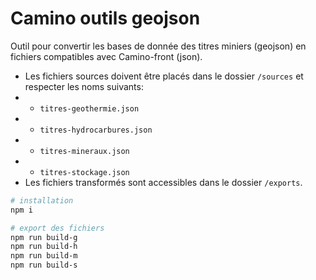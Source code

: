 # Camino outils geojson

Outil pour convertir les bases de donnée des titres miniers (geojson) en fichiers compatibles avec Camino-front (json).

* Les fichiers sources doivent être placés dans le dossier `/sources` et respecter les noms suivants:
* * `titres-geothermie.json`
* * `titres-hydrocarbures.json`
* * `titres-mineraux.json`
* * `titres-stockage.json`
* Les fichiers transformés sont accessibles dans le dossier `/exports`.

```bash
# installation
npm i

# export des fichiers
npm run build-g
npm run build-h
npm run build-m
npm run build-s
```
